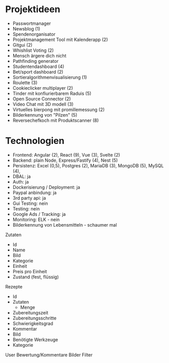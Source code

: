 # Projektideen
* Passwortmanager 
* Newsblog (1)
* Spendenorganisator
* Projektmanagement Tool mit Kalenderapp (2)
* Gitgui (2)
* Whishlist Voting (2)
* Mensch ärgere dich nicht
* Pathfinding generator
* Studentendashboard (4)
* Bet/sport dashboard (2)
* Sortieralgorithmenvisualisierung (1)
* Roulette (3)
* Cookieclicker multiplayer (2)
* Tinder mit konfiurierbarem Raduis (5)
* Open Source Connector (2)
* Video Chat mit 3D modell (3)
* Virtuelles bierpong mit promillemessung (2)
* Bilderkennung von "Pilzen" (5)
* Reversechefkoch mit Produktscanner (8)

# Technologien
* Frontend: Angular (2), React (9), Vue (3), Svelte (2)
* Backend: plain Node, Express/Fastify (4), Nest (5)
* Persistenz: Excel (0,5), Postgres (2), MariaDB (3), MongoDB (5), MySQL (4), 
* DBAL: ja
* Auth: ja
* Dockerisierung / Deployment: ja
* Paypal anbindung: ja
* 3rd party api: ja
* Gui Testing: nein
* Testing: nein
* Google Ads / Tracking: ja
* Monitoring: ELK - nein
* Bilderkennung von Lebensmitteln - schaumer mal

Zutaten
* Id 
* Name
* Bild
* Kategorie
* Einheit
* Preis pro Einheit
* Zustand (fest, flüssig)

Rezepte
* Id
* Zutaten
  * Menge
* Zubereitungszeit
* Zubereitungsschritte
* Schwierigkeitsgrad
* Kommentar
* Bild
* Benötigte Werkzeuge
* Kategorie

User
Bewertung/Kommentare
Bilder
Filter